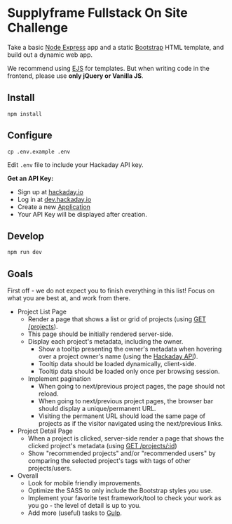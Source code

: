# Supplyframe Fullstack On Site Challenge

Take a basic [Node Express](https://expressjs.com/) app and a static [Bootstrap](https://getbootstrap.com/docs/4.3/getting-started/introduction/) HTML template, and build out a dynamic web app.

We recommend using [EJS](https://ejs.co/) for templates.  But when writing code in the frontend, please use **only jQuery or Vanilla JS**.

## Install

```
npm install
```

## Configure

```
cp .env.example .env
```

Edit `.env` file to include your Hackaday API key.

**Get an API Key:**
- Sign up at [hackaday.io](https://hackaday.io/)
- Log in at [dev.hackaday.io](https://dev.hackaday.io/)
- Create a new [Application](https://dev.hackaday.io/applications)
- Your API Key will be displayed after creation.

## Develop

```
npm run dev
```

## Goals

First off - we do not expect you to finish everything in this list! Focus on what you are best at, and work from there.

- Project List Page
    - Render a page that shows a list or grid of projects (using [GET /projects](https://dev.hackaday.io/doc/api/get-projects)).
    - This page should be initially rendered server-side.
    - Display each project's metadata, including the owner.
        - Show a tooltip presenting the owner's metadata when hovering over a project owner's name (using the [Hackaday API](https://dev.hackaday.io)).
        - Tooltip data should be loaded dynamically, client-side.
        - Tooltip data should be loaded only once per browsing session.
    - Implement pagination
        - When going to next/previous project pages, the page should not reload.
        - When going to next/previous project pages, the browser bar should display a unique/permanent URL.
        - Visiting the permanent URL should load the same page of projects as if the visitor navigated using the next/previous links.
- Project Detail Page
    - When a project is clicked, server-side render a page that shows the clicked project's metadata (using [GET /projects/:id](https://dev.hackaday.io/doc/api/get-projects))
    - Show "recommended projects" and/or "recommended users" by comparing the selected project's tags with tags of other projects/users.
- Overall
    - Look for mobile friendly improvements.
    - Optimize the SASS to only include the Bootstrap styles you use.
    - Implement your favorite test framework/tool to check your work as you go - the level of detail is up to you.
    - Add more (useful) tasks to [Gulp](https://gulpjs.com/).
